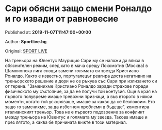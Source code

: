 
# Сари обясни защо смени Роналдо и го извади от равновесие

Published at: **2019-11-07T11:47:00+00:00**

Author: **Sportlive.bg**

Original: [SPORT LIVE](https://www.sportlive.bg/worldfootball/championsleague/sari-obqsni-zashto-smeni-ronaldo-i-go-izvadi-ot-ravnovesie-1403852.html)

На треньора на Ювентус Маурицио Сари му се наложи да влиза в обяснителен режим, след като в мача срещу Локомотив (Москва) в Шампионска лига снощи замени голямата си звезда Кристиано Роналдо. Както е известно, португалецът реагира доста негативно на треньорското решение и дори не се ръкува със Сари при излизането си от терена.
"Заменихме Кристиано Роналдо заради страхове поради физическото му състояние, за да не получи той контузия. Още в края на първото полувреме имаше тревожни признаци, а във второто в някои моменти, когато той ускоряваше, имаше за какво да се безпокоим. Ето защо го заменихме, за да избегнем проблеми в бъдеще", коментира италианският треньор.
Това не е първото подозрение за конфликт между треньора на Ювентус и голямата му звезда. Такова имаше и през лятото, а каква бе причината вижте в този материал.
